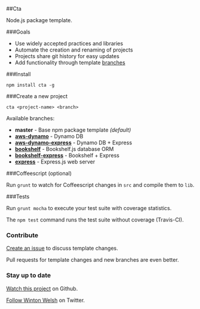 ##Cta

Node.js package template.

###Goals

* Use widely accepted practices and libraries
* Automate the creation and renaming of projects
* Projects share git history for easy updates
* Add functionality through template [branches](https://github.com/winton/cta/branches)

###Install

	npm install cta -g

###Create a new project

	cta <project-name> <branch>

Available branches:

* **master** - Base npm package template *(default)*
* [**aws-dynamo**](https://github.com/winton/cta/tree/aws-dynamo) - Dynamo DB
* [**aws-dynamo-express**](https://github.com/winton/cta/tree/aws-dynamo-express) - Dynamo DB + Express
* [**bookshelf**](https://github.com/winton/cta/tree/bookshelf) - Bookshelf.js database ORM
* [**bookshelf-express**](https://github.com/winton/cta/tree/bookshelf-express) - Bookshelf + Express
* [**express**](https://github.com/winton/cta/tree/express) - Express.js web server

###Coffeescript (optional)

Run `grunt` to watch for Coffeescript changes in `src` and compile them to `lib`.

###Tests

Run `grunt mocha` to execute your test suite with coverage statistics.

The `npm test` command runs the test suite without coverage (Travis-CI).

### Contribute

[Create an issue](https://github.com/winton/cta/issues/new) to discuss template changes.

Pull requests for template changes and new branches are even better.

### Stay up to date

[Watch this project](https://github.com/winton/cta#) on Github.

[Follow Winton Welsh](http://twitter.com/intent/user?screen_name=wintonius) on Twitter.
